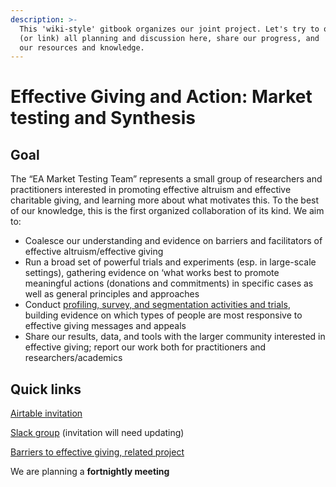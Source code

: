 ```yaml
---
description: >-
  This 'wiki-style' gitbook organizes our joint project. Let's try to organize
  (or link) all planning and discussion here, share our progress, and 'curate'
  our resources and knowledge.
---
```


# Effective Giving and Action: Market testing and Synthesis

## Goal

The “EA Market Testing Team” represents a small group of researchers and practitioners interested in promoting effective altruism and effective charitable giving, and learning more about what motivates this. To the best of our knowledge, this is the first organized collaboration of its kind. We aim to:

* Coalesce our understanding and evidence on barriers and facilitators of effective altruism/effective giving
* Run a broad set of powerful trials and experiments (esp. in large-scale settings), gathering evidence on ‘what works best to promote meaningful actions (donations and commitments) in specific cases as well as general principles and approaches
* Conduct [profiling, survey, and segmentation activities and trials](profiling-and-segmentation/profiling-discussion.md), building evidence on which types of people are most responsive to effective giving messages and appeals
* Share our results, data, and tools with the larger community interested in effective giving; report our work both for practitioners and researchers/academics

## **Quick links**

[Airtable invitation ](https://airtable.com/invite/l?inviteId=invrYLQD6MCwj5tzF\&inviteToken=756e551c2eb2be11add77811fa080f3ac80c5adc68b402c5dcbbc4a16684b836)

[Slack group](https://join.slack.com/t/givingexperiments/shared\_invite/zt-stgaroli-5FVxFgOY\_MjXjrmUjfxLfw) (invitation will need updating)

[Barriers to effective giving, related project](https://daaronr.github.io/ea\_giving\_barriers/index.html)

We are planning a **fortnightly meeting**
